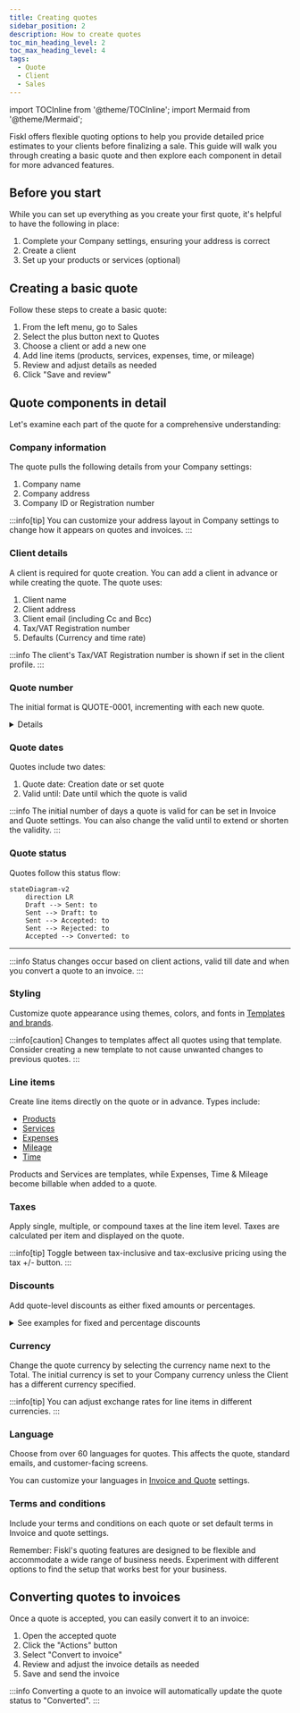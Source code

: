 ```yaml
---
title: Creating quotes
sidebar_position: 2
description: How to create quotes
toc_min_heading_level: 2
toc_max_heading_level: 4
tags:
  - Quote
  - Client
  - Sales
---
```


import TOCInline from '@theme/TOCInline';
import Mermaid from '@theme/Mermaid';

Fiskl offers flexible quoting options to help you provide detailed price estimates to your clients before finalizing a sale. This guide will walk you through creating a basic quote and then explore each component in detail for more advanced features.

## Before you start

While you can set up everything as you create your first quote, it's helpful to have the following in place:

1. Complete your Company settings, ensuring your address is correct
2. Create a client
3. Set up your products or services (optional)

## Creating a basic quote

Follow these steps to create a basic quote:

1. From the left menu, go to Sales
2. Select the plus button next to Quotes
3. Choose a client or add a new one
4. Add line items (products, services, expenses, time, or mileage)
5. Review and adjust details as needed
6. Click "Save and review"

## Quote components in detail

Let's examine each part of the quote for a comprehensive understanding:

<TOCInline toc={toc} />

### Company information

The quote pulls the following details from your Company settings:

1. Company name
2. Company address
3. Company ID or Registration number

:::info[tip]
You can customize your address layout in Company settings to change how it appears on quotes and invoices.
:::

### Client details

A client is required for quote creation. You can add a client in advance or while creating the quote. The quote uses:

1. Client name
2. Client address
3. Client email (including Cc and Bcc)
4. Tax/VAT Registration number
5. Defaults (Currency and time rate)

:::info
The client's Tax/VAT Registration number is shown if set in the client profile.
:::

### Quote number

The initial format is QUOTE-0001, incrementing with each new quote.

<details>

    <summary>Learn more about customizing your quote number</summary>

    **You can customize this format, but there are limitations:**

    1. Auto-increment is only possible if the number ends with a digit
    2. Date-based formats (e.g., 2024-01-0001) require manual updates at each period change

To change the format, simply edit the quote number when creating a new quote. Subsequent quote will follow this new pattern.

</details>

### Quote dates

Quotes include two dates:

1. Quote date: Creation date or set quote
2. Valid until: Date until which the quote is valid

:::info
The initial number of days a quote is valid for can be set in Invoice and Quote settings. You can also change the valid until to extend or shorten the validity.
:::

### Quote status

Quotes follow this status flow:

```mermaid
stateDiagram-v2
    direction LR
    Draft --> Sent: to
    Sent --> Draft: to
    Sent --> Accepted: to
    Sent --> Rejected: to
    Accepted --> Converted: to
```

---

:::info
Status changes occur based on client actions, valid till date and when you convert a quote to an invoice.
:::

### Styling

Customize quote appearance using themes, colors, and fonts in [Templates and brands](../../Settings-Configurations/templates-and-brands.md).

:::info[caution]
Changes to templates affect all quotes using that template. Consider creating a new template to not cause unwanted changes to previous quotes.
:::

### Line items

Create line items directly on the quote or in advance. Types include:

- [Products](../../Core-Features/Line-Items/products)
- [Services](../../Core-Features/Line-Items/services)
- [Expenses](../../Core-Features/Line-Items/expenses)
- [Mileage](../../Core-Features/Line-Items/mileage)
- [Time](../../Core-Features/Line-Items/time)

Products and Services are templates, while Expenses, Time & Mileage become billable when added to a quote.

### Taxes

Apply single, multiple, or compound taxes at the line item level. Taxes are calculated per item and displayed on the quote.

:::info[tip]
Toggle between tax-inclusive and tax-exclusive pricing using the tax +/- button.
:::

### Discounts

Add quote-level discounts as either fixed amounts or percentages.

<details>

<summary>See examples for fixed and percentage discounts</summary>

To make the amount entered a percentage just add a percentage sign at the end of the value. (e.g., `20%`)

- $100 discount = 100
- 15% discount = 15%

</details>

### Currency

Change the quote currency by selecting the currency name next to the Total. The initial currency is set to your Company currency unless the Client has a different currency specified.

:::info[tip]
You can adjust exchange rates for line items in different currencies.
:::

### Language

Choose from over 60 languages for quotes. This affects the quote, standard emails, and customer-facing screens.

You can customize your languages in [Invoice and Quote](../../Settings-Configurations/invoice-and-quote-settings.md) settings.

### Terms and conditions

Include your terms and conditions on each quote or set default terms in Invoice and quote settings.

Remember: Fiskl's quoting features are designed to be flexible and accommodate a wide range of business needs. Experiment with different options to find the setup that works best for your business.

## Converting quotes to invoices

Once a quote is accepted, you can easily convert it to an invoice:

1. Open the accepted quote
2. Click the "Actions" button
3. Select "Convert to invoice"
4. Review and adjust the invoice details as needed
5. Save and send the invoice

:::info
Converting a quote to an invoice will automatically update the quote status to "Converted".
:::
